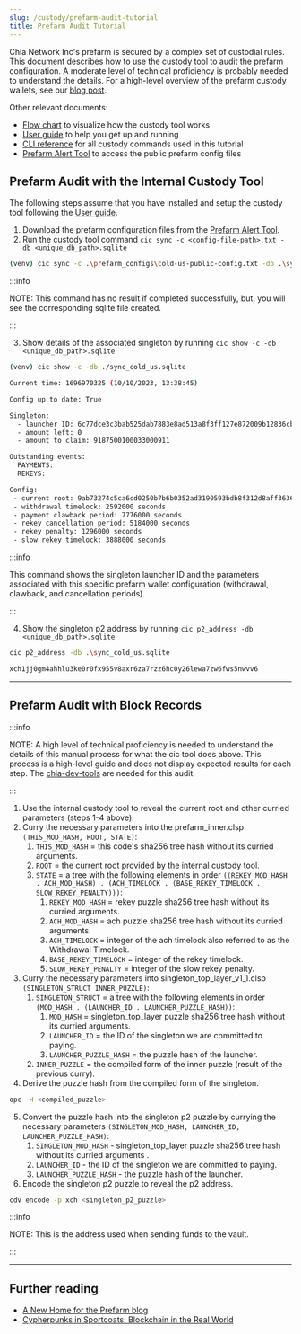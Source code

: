 ```yaml
---
slug: /custody/prefarm-audit-tutorial
title: Prefarm Audit Tutorial
---
```


Chia Network Inc's prefarm is secured by a complex set of custodial rules. This document describes how to use the custody tool to audit the prefarm configuration. A moderate level of technical proficiency is probably needed to understand the details. For a high-level overview of the prefarm custody wallets, see our [blog post](https://www.chia.net/2022/10/29/a-new-home-for-the-prefarm/).

Other relevant documents:

- [Flow chart](/img/chia-custody-tool.png) to visualize how the custody tool works
- [User guide](/guides/custody-tool-user-guide) to help you get up and running
- [CLI reference](/custody-tool) for all custody commands used in this tutorial
- [Prefarm Alert Tool](https://github.com/Chia-Network/prefarm-alert) to access the public prefarm config files

## Prefarm Audit with the Internal Custody Tool

The following steps assume that you have installed and setup the custody tool following the [User guide](/guides/custody-tool-user-guide).

1. Download the prefarm configuration files from the [Prefarm Alert Tool](https://github.com/Chia-Network/prefarm-alert/tree/main/singleton-metadata).
2. Run the custody tool command `cic sync -c <config-file-path>.txt -db <unique_db_path>.sqlite`

```bash
(venv) cic sync -c .\prefarm_configs\cold-us-public-config.txt -db .\sync_cold_us.sqlite
```

:::info

NOTE: This command has no result if completed successfully, but, you will see the corresponding sqlite file created.

:::

3. Show details of the associated singleton by running `cic show -c -db <unique_db_path>.sqlite`

```bash
(venv) cic show -c -db ./sync_cold_us.sqlite

Current time: 1696970325 (10/10/2023, 13:38:45)

Config up to date: True

Singleton:
  - launcher ID: 6c77dce3c3bab525dab7883e8ad513a8f3ff127e872009b12836cbb1c8f26647
  - amount left: 0
  - amount to claim: 9187500100033000911

Outstanding events:
  PAYMENTS:
  REKEYS:

Config:
 - current root: 9ab73274c5ca6cd0250b7b6b0352ad3190593bdb8f312d8aff3636c95208b0fb
 - withdrawal timelock: 2592000 seconds
 - payment clawback period: 7776000 seconds
 - rekey cancellation period: 5184000 seconds
 - rekey penalty: 1296000 seconds
 - slow rekey timelock: 3888000 seconds
```

:::info

This command shows the singleton launcher ID and the parameters associated with this specific prefarm wallet configuration (withdrawal, clawback, and cancellation periods).

:::

4. Show the singleton p2 address by running `cic p2_address -db <unique_db_path>.sqlite`

```bash
cic p2_address -db .\sync_cold_us.sqlite

xch1jj0gm4ahhlu3ke0r0fx955v8axr6za7rzz6hc0y26lewa7zw6fws5nwvv6
```

---

## Prefarm Audit with Block Records

:::info

NOTE: A high level of technical proficiency is needed to understand the details of this manual process for what the cic tool does above. This process is a high-level guide and does not display expected results for each step. The [chia-dev-tools](https://github.com/Chia-Network/chia-dev-tools#install) are needed for this audit.

:::

1. Use the internal custody tool to reveal the current root and other curried parameters (steps 1-4 above).
2. Curry the necessary parameters into the prefarm_inner.clsp `(THIS_MOD_HASH, ROOT, STATE)`:
   1. `THIS_MOD_HASH` = this code's sha256 tree hash without its curried arguments.
   2. `ROOT` = the current root provided by the internal custody tool.
   3. `STATE` = a tree with the following elements in order `((REKEY_MOD_HASH . ACH_MOD_HASH) . (ACH_TIMELOCK . (BASE_REKEY_TIMELOCK . SLOW_REKEY_PENALTY)))`:
      1. `REKEY_MOD_HASH` = rekey puzzle sha256 tree hash without its curried arguments.
      2. `ACH_MOD_HASH` = ach puzzle sha256 tree hash without its curried arguments.
      3. `ACH_TIMELOCK` = integer of the ach timelock also referred to as the Withdrawal Timelock.
      4. `BASE_REKEY_TIMELOCK` = integer of the rekey timelock.
      5. `SLOW_REKEY_PENALTY` = integer of the slow rekey penalty.
3. Curry the necessary parameters into singleton_top_layer_v1_1.clsp `(SINGLETON_STRUCT INNER_PUZZLE)`:
   1. `SINGLETON_STRUCT` = a tree with the following elements in order `(MOD_HASH . (LAUNCHER_ID . LAUNCHER_PUZZLE_HASH))`:
      1. `MOD_HASH` = singleton_top_layer puzzle sha256 tree hash without its curried arguments.
      2. `LAUNCHER_ID` = the ID of the singleton we are committed to paying.
      3. `LAUNCHER_PUZZLE_HASH` = the puzzle hash of the launcher.
   2. `INNER_PUZZLE` = the compiled form of the inner puzzle (result of the previous curry).
4. Derive the puzzle hash from the compiled form of the singleton.

```bash
opc -H <compiled_puzzle>
```

5. Convert the puzzle hash into the singleton p2 puzzle by currying the necessary parameters `(SINGLETON_MOD_HASH, LAUNCHER_ID, LAUNCHER_PUZZLE_HASH)`:
   1. `SINGLETON_MOD_HASH` - singleton_top_layer puzzle sha256 tree hash without its curried arguments .
   2. `LAUNCHER_ID` - the ID of the singleton we are committed to paying.
   3. `LAUNCHER_PUZZLE_HASH` - the puzzle hash of the launcher.
6. Encode the singleton p2 puzzle to reveal the p2 address.

```bash
cdv encode -p xch <singleton_p2_puzzle>
```

:::info

NOTE: This is the address used when sending funds to the vault.

:::

---

## Further reading

- [A New Home for the Prefarm blog](https://www.chia.net/2022/10/29/a-new-home-for-the-prefarm/)
- [Cypherpunks in Sportcoats: Blockchain in the Real World](https://www.chia.net/2023/01/17/cypherpunks-in-sportcoats-chias-custody-is-a-killer-app/)

